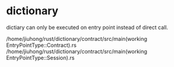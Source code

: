 # dictionary
dictiary can only be executed on entry point instead of direct call. 

/home/jiuhong/rust/dictionary/contract/src/main(working EntryPointType::Contract).rs
/home/jiuhong/rust/dictionary/contract/src/main(working EntryPointType::Session).rs
